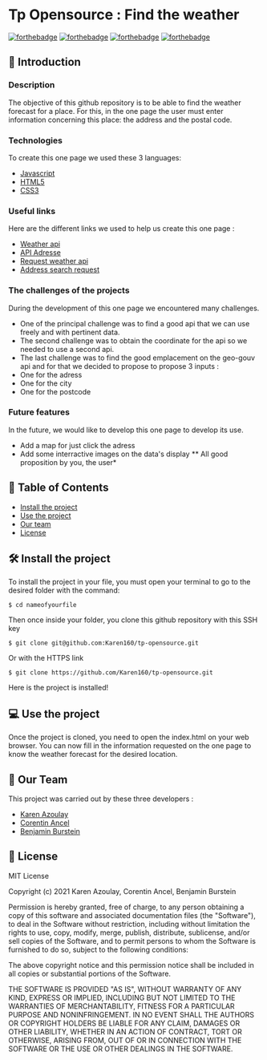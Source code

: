 # Tp Opensource : Find the weather

[![forthebadge](https://forthebadge.com/images/badges/built-by-developers.svg)](https://forthebadge.com) [![forthebadge](https://forthebadge.com/images/badges/made-with-javascript.svg)](https://forthebadge.com) [![forthebadge](https://forthebadge.com/images/badges/uses-html.svg)](https://forthebadge.com) [![forthebadge](https://forthebadge.com/images/badges/uses-css.svg)](https://forthebadge.com)

## 👋 Introduction
### Description
The objective of this github repository is to be able to find the weather forecast for a place. For this, in the one page the user must enter information concerning this place: the address and the postal code.

### Technologies
To create this one page we used these 3 languages:
* [Javascript](https://www.javascript.com/)
* [HTML5](https://developer.mozilla.org/fr/docs/Web/HTML)
* [CSS3](https://developer.mozilla.org/fr/docs/Web/CSS)

### Useful links
Here are the different links we used to help us create this one page :
* [Weather api](https://www.weatherapi.com/)
* [API Adresse](https://geo.api.gouv.fr/adresse)
* [Request weather api](http://api.weatherapi.com/v1/current.json)
* [Address search request](https://api-adresse.data.gouv.fr/search/)

### The challenges of the projects
During the development of this one page we encountered many challenges.
* One of the principal challenge was to find a good api that we can use freely and with pertinent data.
* The second challenge was to obtain the coordinate for the api so we needed to use a second api.
* The last challenge was to find the good emplacement on the geo-gouv api and for that we decided to propose to propose 3 inputs :
* One for the adress
* One for the city
* One for the postcode
### Future features
In the future, we would like to develop this one page to develop its use.

* Add a map for just click the adress
* Add some interractive images on the data's display
** All good proposition by you, the user*

## 📁 Table of Contents
* [Install the project](#-install-the-project)
* [Use the project](#-use-the-project)
* [Our team](#-our-team)
* [License](#-license)

## 🛠 Install the project
To install the project in your file, you must open your terminal to go to the desired folder with the command:
```
$ cd nameofyourfile
```

Then once inside your folder, you clone this github repository with this SSH key
```
$ git clone git@github.com:Karen160/tp-opensource.git
```
Or with the HTTPS link
```
$ git clone https://github.com/Karen160/tp-opensource.git
```

Here is the project is installed!

## 💻 Use the project
Once the project is cloned, you need to open the index.html on your web browser.
You can now fill in the information requested on the one page to know the weather forecast for the desired location.

## 💯 Our Team
This project was carried out by these three developers :
* [Karen Azoulay](https://github.com/Karen160)
* [Corentin Ancel](https://github.com/Cocancels)
* [Benjamin Burstein](https://github.com/IIMBenjaminBurstein)

## 📜 License 
MIT License

Copyright (c) 2021 Karen Azoulay, Corentin Ancel, Benjamin Burstein

Permission is hereby granted, free of charge, to any person obtaining a copy
of this software and associated documentation files (the "Software"), to deal
in the Software without restriction, including without limitation the rights
to use, copy, modify, merge, publish, distribute, sublicense, and/or sell
copies of the Software, and to permit persons to whom the Software is
furnished to do so, subject to the following conditions:

The above copyright notice and this permission notice shall be included in all
copies or substantial portions of the Software.

THE SOFTWARE IS PROVIDED "AS IS", WITHOUT WARRANTY OF ANY KIND, EXPRESS OR
IMPLIED, INCLUDING BUT NOT LIMITED TO THE WARRANTIES OF MERCHANTABILITY,
FITNESS FOR A PARTICULAR PURPOSE AND NONINFRINGEMENT. IN NO EVENT SHALL THE
AUTHORS OR COPYRIGHT HOLDERS BE LIABLE FOR ANY CLAIM, DAMAGES OR OTHER
LIABILITY, WHETHER IN AN ACTION OF CONTRACT, TORT OR OTHERWISE, ARISING FROM,
OUT OF OR IN CONNECTION WITH THE SOFTWARE OR THE USE OR OTHER DEALINGS IN THE
SOFTWARE.